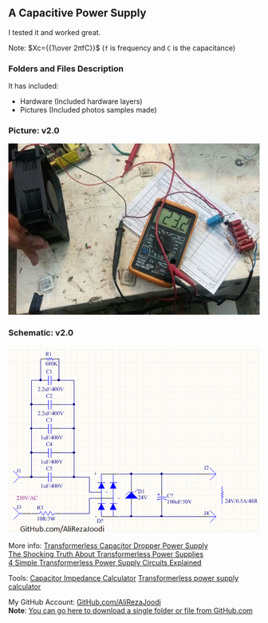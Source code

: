 ﻿## A Capacitive Power Supply
I tested it and worked great.

Note: $Xc={{1\over 2πfC}}$ (`f` is frequency and `C` is the capacitance)

### Folders and Files Description
It has included:
- Hardware (Included hardware layers)
- Pictures (Included photos samples made)

### Picture: v2.0
![](Pictures/v2.0.jpg)

### Schematic: v2.0
![](Hardware/v2.0.png)

More info:
[Transformerless Capacitor Dropper Power Supply](https://electrosome.com/capacitor-power-supply/)  
[The Shocking Truth About Transformerless Power Supplies](https://hackaday.com/2017/04/04/the-shocking-truth-about-transformerless-power-supplies/)  
[4 Simple Transformerless Power Supply Circuits Explained](https://www.homemade-circuits.com/cheap-yet-useful-transformerless-power/)  

Tools:
[Capacitor Impedance Calculator](https://www.allaboutcircuits.com/tools/capacitor-impedance-calculator/)
[Transformerless power supply calculator](http://www.nomad.ee/micros/transformerless/index.shtml)

My GitHub Account: [GitHub.com/AliRezaJoodi](https://github.com/AliRezaJoodi)  
**Note**: [You can go here to download a single folder or file from GitHub.com](https://minhaskamal.github.io/DownGit/#/home)
